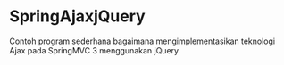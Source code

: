 SpringAjaxjQuery
================

Contoh program sederhana bagaimana mengimplementasikan teknologi Ajax pada SpringMVC 3 menggunakan jQuery
